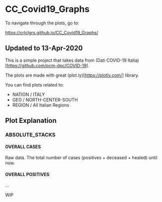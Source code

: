 # CC_Covid19_Graphs
To navigate through the plots, go to:

https://crlclgrs.github.io/CC_Covid19_Graphs/

## Updated to 13-Apr-2020

This is a simple project that takes data from
(Dati COVID-19 Italia)[https://github.com/pcm-dpc/COVID-19].

The plots are made with great (plot.ly)[https://plotly.com/] library.

You can find plots related to:
- NATION / ITALY
- GEO / NORTH-CENTER-SOUTH
- REGION / All Italian Regions

## Plot Explanation

### ABSOLUTE_STACKS
#### OVERALL CASES
Raw data. The total number of cases (positives + deceased + healed) until now.
#### OVERALL POSITIVES
...

WIP
